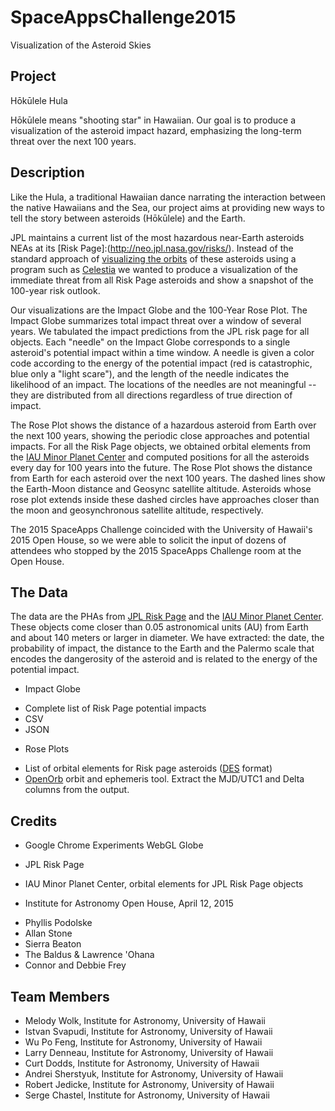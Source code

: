 # SpaceAppsChallenge2015
Visualization of the Asteroid Skies

## Project

H&#333;k&#363;lele Hula

H&#333;k&#363;lele means "shooting star" in Hawaiian.  Our goal is
to produce a visualization of the asteroid impact hazard, emphasizing
the long-term threat over the next 100 years.


## Description

Like the Hula, a traditional Hawaiian dance narrating the interaction between the native Hawaiians and the Sea, our project aims at providing new ways to tell the story between asteroids (H&#333;k&#363;lele) and the Earth.

JPL maintains a current list of the most hazardous near-Earth
asteroids NEAs at its [Risk Page]:(http://neo.jpl.nasa.gov/risks/).
Instead of the standard approach of [visualizing the orbits](http://upload.wikimedia.org/wikipedia/commons/f/f6/Potentially_Hazardous_Asteroids_2013.png) of these
asteroids using a program such as [Celestia](ps1neos.png) we wanted
to produce a visualization of the immediate threat from all Risk
Page asteroids and show a snapshot of the 100-year risk outlook.

Our visualizations are the Impact Globe and the 100-Year Rose Plot.
The Impact Globe summarizes total impact threat over a window of
several years.  We tabulated the impact predictions from the JPL
risk page for all objects. Each "needle" on the Impact Globe
corresponds to a single asteroid's potential impact within a time
window.  A needle is given a color code according to the energy of
the potential impact (red is catastrophic, blue only a "light
scare"), and the length of the needle indicates the likelihood of an
impact.  The locations of the needles are not meaningful -- they are distributed from all directions regardless of true direction of impact. 

The Rose Plot shows the distance of a hazardous asteroid from Earth
over the next 100 years, showing the periodic close approaches and
potential impacts.  For all the Risk Page objects, we obtained
orbital elements from the <a href="http://www.minorplanetcenter.net">IAU
Minor Planet Center</a> and computed positions for all the asteroids
every day for 100 years into the future.  The Rose Plot shows the
distance from Earth for each asteroid over the next 100 years. The 
dashed lines show the Earth-Moon distance and Geosync satellite
altitude. Asteroids whose rose plot extends inside these dashed
circles have approaches closer than the moon and geosynchronous
satellite altitude, respectively.

The 2015 SpaceApps Challenge coincided with the University of
Hawaii's 2015 Open House, so we were able to solicit the input
of dozens of attendees who stopped by the 2015 SpaceApps 
Challenge room at the Open House.

## The Data

The data are the PHAs from [JPL Risk Page](http://neo.jpl.nasa.gov/risks/) and the [IAU Minor Planet Center](http://www.minorplanetcenter.net/).  These objects come closer than 0.05 astronomical units (AU) from Earth and about 140 meters or larger in diameter. We have extracted: the date, the probability of impact, the distance to the Earth and the Palermo scale that encodes the dangerosity of the asteroid and is related to the energy of the potential impact.

* Impact Globe

 - Complete list of Risk Page potential impacts
  - CSV
  - JSON

* Rose Plots
 - List of orbital elements for Risk page asteroids ([DES](http://ifa.hawaii.edu/users/jedicke/MOPS/docs/PSDC-530-004-02.DataExchangeStandard.pdf) format)
 - [OpenOrb](https://code.google.com/p/oorb/) orbit and ephemeris tool.  Extract the MJD/UTC1 and Delta columns from the output.
  

## Credits

* Google Chrome Experiments WebGL Globe

* JPL Risk Page

* IAU Minor Planet Center, orbital elements for JPL Risk Page objects

* Institute for Astronomy Open House, April 12, 2015
 - Phyllis Podolske
 - Allan Stone
 - Sierra Beaton
 - The Baldus & Lawrence 'Ohana
 - Connor and Debbie Frey

## Team Members

* Melody Wolk, Institute for Astronomy, University of Hawaii
* Istvan Svapudi, Institute for Astronomy, University of Hawaii
* Wu Po Feng, Institute for Astronomy, University of Hawaii
* Larry Denneau, Institute for Astronomy, University of Hawaii
* Curt Dodds, Institute for Astronomy, University of Hawaii
* Andrei Sherstyuk, Institute for Astronomy, University of Hawaii
* Robert Jedicke, Institute for Astronomy, University of Hawaii
* Serge Chastel, Institute for Astronomy, University of Hawaii

